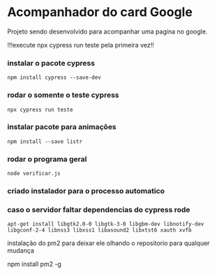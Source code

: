 # Acompanhador do card Google

Projeto sendo desenvolvido para acompanhar uma pagina no google.



!!!execute npx cypress run teste pela primeira vez!!

### instalar o pacote cypress
```
npm install cypress --save-dev
```

### rodar o somente o teste cypress
```
npx cypress run teste
```

### instalar pacote para animações 

```
npm install --save listr
```

### rodar o programa geral
```
node verificar.js
```

### criado instalador para o processo automatico

### caso o servidor faltar dependencias do cypress rode


```
apt-get install libgtk2.0-0 libgtk-3-0 libgbm-dev libnotify-dev libgconf-2-4 libnss3 libxss1 libasound2 libxtst6 xauth xvfb
```


instalação do pm2 para deixar ele olhando o repositorio para qualquer mudança

npm install pm2 -g